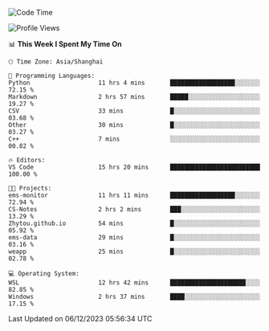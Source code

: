 <!--START_SECTION:waka-->
![Code Time](http://img.shields.io/badge/Code%20Time-1%2C421%20hrs%2018%20mins-blue)

![Profile Views](http://img.shields.io/badge/Profile%20Views-0-blue)

📊 **This Week I Spent My Time On** 

```text
🕑︎ Time Zone: Asia/Shanghai

💬 Programming Languages: 
Python                   11 hrs 4 mins       ██████████████████░░░░░░░   72.15 % 
Markdown                 2 hrs 57 mins       █████░░░░░░░░░░░░░░░░░░░░   19.27 % 
CSV                      33 mins             █░░░░░░░░░░░░░░░░░░░░░░░░   03.68 % 
Other                    30 mins             █░░░░░░░░░░░░░░░░░░░░░░░░   03.27 % 
C++                      7 mins              ░░░░░░░░░░░░░░░░░░░░░░░░░   00.82 % 

🔥 Editors: 
VS Code                  15 hrs 20 mins      █████████████████████████   100.00 % 

🐱‍💻 Projects: 
ems-monitor              11 hrs 11 mins      ██████████████████░░░░░░░   72.94 % 
CS-Notes                 2 hrs 2 mins        ███░░░░░░░░░░░░░░░░░░░░░░   13.29 % 
Zhytou.github.io         54 mins             █░░░░░░░░░░░░░░░░░░░░░░░░   05.92 % 
ems-data                 29 mins             █░░░░░░░░░░░░░░░░░░░░░░░░   03.16 % 
weapp                    25 mins             █░░░░░░░░░░░░░░░░░░░░░░░░   02.78 % 

💻 Operating System: 
WSL                      12 hrs 42 mins      █████████████████████░░░░   82.85 % 
Windows                  2 hrs 37 mins       ████░░░░░░░░░░░░░░░░░░░░░   17.15 % 
```


 Last Updated on 06/12/2023 05:56:34 UTC
<!--END_SECTION:waka-->
